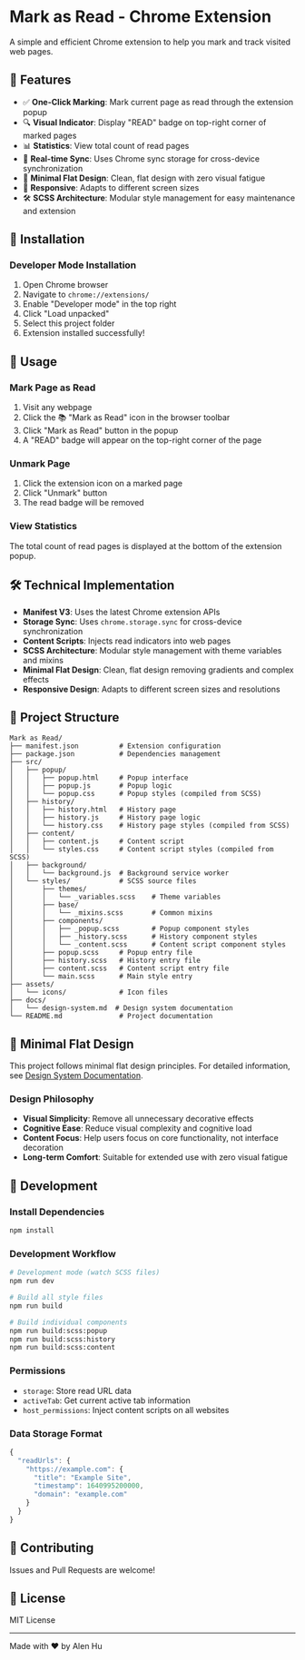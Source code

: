 # Mark as Read - Chrome Extension

A simple and efficient Chrome extension to help you mark and track visited web pages.

## 🌟 Features

- ✅ **One-Click Marking**: Mark current page as read through the extension popup
- 🔍 **Visual Indicator**: Display "READ" badge on top-right corner of marked pages
- 📊 **Statistics**: View total count of read pages
- 🔄 **Real-time Sync**: Uses Chrome sync storage for cross-device synchronization
- 🎨 **Minimal Flat Design**: Clean, flat design with zero visual fatigue
- 📱 **Responsive**: Adapts to different screen sizes
- 🛠️ **SCSS Architecture**: Modular style management for easy maintenance and extension

## 🚀 Installation

### Developer Mode Installation

1. Open Chrome browser
2. Navigate to `chrome://extensions/`
3. Enable "Developer mode" in the top right
4. Click "Load unpacked"
5. Select this project folder
6. Extension installed successfully!

## 📖 Usage

### Mark Page as Read

1. Visit any webpage
2. Click the 📚 "Mark as Read" icon in the browser toolbar
3. Click "Mark as Read" button in the popup
4. A "READ" badge will appear on the top-right corner of the page

### Unmark Page

1. Click the extension icon on a marked page
2. Click "Unmark" button
3. The read badge will be removed

### View Statistics

The total count of read pages is displayed at the bottom of the extension popup.

## 🛠️ Technical Implementation

- **Manifest V3**: Uses the latest Chrome extension APIs
- **Storage Sync**: Uses `chrome.storage.sync` for cross-device synchronization
- **Content Scripts**: Injects read indicators into web pages
- **SCSS Architecture**: Modular style management with theme variables and mixins
- **Minimal Flat Design**: Clean, flat design removing gradients and complex effects
- **Responsive Design**: Adapts to different screen sizes and resolutions

## 📁 Project Structure

```
Mark as Read/
├── manifest.json          # Extension configuration
├── package.json           # Dependencies management
├── src/
│   ├── popup/
│   │   ├── popup.html     # Popup interface
│   │   ├── popup.js       # Popup logic
│   │   └── popup.css      # Popup styles (compiled from SCSS)
│   ├── history/
│   │   ├── history.html   # History page
│   │   ├── history.js     # History page logic
│   │   └── history.css    # History page styles (compiled from SCSS)
│   ├── content/
│   │   ├── content.js     # Content script
│   │   └── styles.css     # Content script styles (compiled from SCSS)
│   ├── background/
│   │   └── background.js  # Background service worker
│   └── styles/            # SCSS source files
│       ├── themes/
│       │   └── _variables.scss    # Theme variables
│       ├── base/
│       │   └── _mixins.scss       # Common mixins
│       ├── components/
│       │   ├── _popup.scss        # Popup component styles
│       │   ├── _history.scss      # History component styles
│       │   └── _content.scss      # Content script component styles
│       ├── popup.scss     # Popup entry file
│       ├── history.scss   # History entry file
│       ├── content.scss   # Content script entry file
│       └── main.scss      # Main style entry
├── assets/
│   └── icons/             # Icon files
├── docs/
│   └── design-system.md  # Design system documentation
└── README.md              # Project documentation
```

## 🎨 Minimal Flat Design

This project follows minimal flat design principles. For detailed information, see [Design System Documentation](docs/design-system.md).

### Design Philosophy
- **Visual Simplicity**: Remove all unnecessary decorative effects
- **Cognitive Ease**: Reduce visual complexity and cognitive load
- **Content Focus**: Help users focus on core functionality, not interface decoration
- **Long-term Comfort**: Suitable for extended use with zero visual fatigue

## 🔧 Development

### Install Dependencies

```bash
npm install
```

### Development Workflow

```bash
# Development mode (watch SCSS files)
npm run dev

# Build all style files
npm run build

# Build individual components
npm run build:scss:popup
npm run build:scss:history
npm run build:scss:content
```

### Permissions

- `storage`: Store read URL data
- `activeTab`: Get current active tab information
- `host_permissions`: Inject content scripts on all websites

### Data Storage Format

```javascript
{
  "readUrls": {
    "https://example.com": {
      "title": "Example Site",
      "timestamp": 1640995200000,
      "domain": "example.com"
    }
  }
}
```

## 🤝 Contributing

Issues and Pull Requests are welcome!

## 📄 License

MIT License

---

Made with ❤️ by Alen Hu
